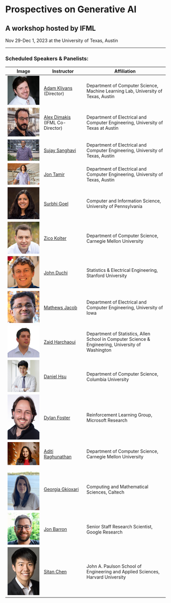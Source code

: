 # Prospectives on Generative AI
## A workshop hosted by IFML

Nov 29-Dec 1, 2023 at the University of Texas, Austin 

---

### Scheduled Speakers & Panelists: 

| Image | Instructor | Affiliation |
| --- | --- | --- |
| <img src="assets/img/instructors/klivans.jpg" style="max-width: 100px;"> | [Adam Klivans](https://www.cs.utexas.edu/people/faculty-researchers/adam-klivans) (Director) | Department of Computer Science, Machine Learning Lab, University of Texas, Austin |
| <img src="assets/img/instructors/dimakis.jpg" style="max-width: 100px;"> | [Alex Dimakis](https://users.ece.utexas.edu/~dimakis/) (IFML Co-Director) | Department of Electrical and Computer Engineering, University of Texas at Austin |
| <img src="assets/img/instructors/sanghavi.jpeg" style="max-width: 100px;"> | [Sujay Sanghavi](https://www.ece.utexas.edu/people/faculty/sujay-sanghavi) | Department of Electrical and Computer Engineering, University of Texas, Austin |
| <img src="assets/img/instructors/tamir.png" style="max-width: 100px;"> | [Jon Tamir](https://users.ece.utexas.edu/~jtamir/) | Department of Electrical and Computer Engineering, University of Texas, Austin |
| <img src="assets/img/instructors/goel.jpg" style="max-width: 100px;"> | [Surbhi Goel](https://www.surbhigoel.com/) | Computer and Information Science, University of Pennsylvania |
| <img src="assets/img/instructors/kolter.jpg" style="max-width: 100px;"> | [Zico Kolter](https://zicokolter.com/) | Department of Computer Science, Carnegie Mellon University |
| <img src="assets/img/instructors/duchi.jpg" style="max-width: 100px;"> | [John Duchi](https://profiles.stanford.edu/john-duchi?releaseVersion=9.9.1) | Statistics & Electrical Engineering, Stanford University |
| <img src="assets/img/instructors/jacob.jpg" style="max-width: 100px;"> | [Mathews Jacob](https://engineering.uiowa.edu/people/mathews-jacob) | Department of Electrical and Computer Engineering, University of Iowa |
| <img src="assets/img/instructors/harchaoui.jpg" style="max-width: 100px;"> | [Zaid Harchaoui](https://faculty.washington.edu/zaid/) | Department of Statistics, Allen School in Computer Science & Engineering, University of Washington |
| <img src="assets/img/instructors/hsu.jpg" style="max-width: 100px;"> | [Daniel Hsu](https://www.cs.columbia.edu/~djhsu/) | Department of Computer Science, Columbia University |
| <img src="assets/img/instructors/foster.jpg" style="max-width: 100px;"> | [Dylan Foster](https://dylanfoster.net/) | Reinforcement Learning Group, Microsoft Research |
| <img src="assets/img/instructors/raghunathan.jpg" style="max-width: 100px;"> | [Aditi Raghunathan](https://www.cs.cmu.edu/~aditirag/) | Department of Computer Science, Carnegie Mellon University |
| <img src="assets/img/instructors/gkioxari.jpg" style="max-width: 100px;"> | [Georgia Gkioxari](https://gkioxari.github.io/) | Computing and Mathematical Sciences, Caltech |
| <img src="assets/img/instructors/barron.jpg" style="max-width: 100px;"> | [Jon Barron](https://jonbarron.info/) | Senior Staff Research Scientist, Google Research |
| <img src="assets/img/instructors/chen.jpg" style="max-width: 100px;"> | [Sitan Chen](https://sitanchen.com/) | John A. Paulson School of Engineering and Applied Sciences, Harvard University |

